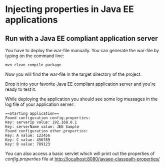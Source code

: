# Injecting properties in Java EE applications

## Run with a Java EE compliant application server

You have to deploy the war-file manually. You can generate the war-file by typing on the command line:

	mvn clean compile package

Now you will find the war-file in the target directory of the project. 

Drop it into your favorite Java EE compliant application server and you're ready to test it.

While deploying the application you should see some log messages in the log file of your application server:

	==Starting application==
	Found configuration config.properties:
	Key: serverIp value: 192.168.0.1
	Key: serverName value: JEE Sample
	Found configuration other.properties:
	Key: A value: 123456
	Key: C value: 456789
	Key: B value: 789123

You can also access a basic servlet which will print out the properties of _config.properties_ file at [http://localhost:8080/javaee-classpath-properties/](http://localhost:8080/javaee-classpath-properties/)
